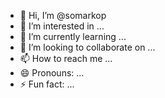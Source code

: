- 👋 Hi, I’m @somarkop
- 👀 I’m interested in ...
- 🌱 I’m currently learning ...
- 💞️ I’m looking to collaborate on ...
- 📫 How to reach me ...
- 😄 Pronouns: ...
- ⚡ Fun fact: ...

<!---
somarkop/somarkop is a ✨ special ✨ repository because its `README.md` (this file) appears on your GitHub profile.
You can click the Preview link to take a look at your changes.
--->
